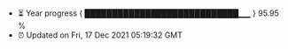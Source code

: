 - ⏳ Year progress { ████████████████████████████▁▁ } 95.95 %
- ⏰ Updated on Fri, 17 Dec 2021 05:19:32 GMT

